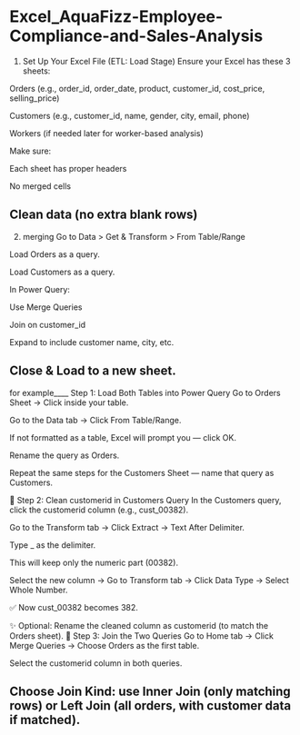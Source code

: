 # Excel_AquaFizz-Employee-Compliance-and-Sales-Analysis
1. Set Up Your Excel File (ETL: Load Stage)
Ensure your Excel has these 3 sheets:

Orders (e.g., order_id, order_date, product, customer_id, cost_price, selling_price)

Customers (e.g., customer_id, name, gender, city, email, phone)

Workers (if needed later for worker-based analysis)

Make sure:

Each sheet has proper headers

No merged cells

Clean data (no extra blank rows)
-----
2. merging
Go to Data > Get & Transform > From Table/Range

Load Orders as a query.

Load Customers as a query.

In Power Query:

Use Merge Queries

Join on customer_id

Expand to include customer name, city, etc.

Close & Load to a new sheet.
------
for example____
Step 1: Load Both Tables into Power Query
Go to Orders Sheet → Click inside your table.

Go to the Data tab → Click From Table/Range.

If not formatted as a table, Excel will prompt you — click OK.

Rename the query as Orders.

Repeat the same steps for the Customers Sheet — name that query as Customers.

🔧 Step 2: Clean customerid in Customers Query
In the Customers query, click the customerid column (e.g., cust_00382).

Go to the Transform tab → Click Extract → Text After Delimiter.

Type _ as the delimiter.

This will keep only the numeric part (00382).

Select the new column → Go to Transform tab → Click Data Type → Select Whole Number.

✅ Now cust_00382 becomes 382.

✨ Optional: Rename the cleaned column as customerid (to match the Orders sheet).
🔁 Step 3: Join the Two Queries
Go to Home tab → Click Merge Queries → Choose Orders as the first table.

Select the customerid column in both queries.

Choose Join Kind: use Inner Join (only matching rows) or Left Join (all orders, with customer data if matched).
------
